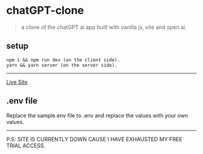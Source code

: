 # chatGPT-clone

> a clone of the chatGPT ai app built with vanilla js, vite and open ai.

## setup

```
npm i && npm run dev (on the client side).
yarn && yarn server (on the server side).
```

---

[Live Site](https://chatgpt-clone.vercel.app)

## .env file

Replace the sample.env file to .env and replace the values with your own values.

---

P.S: SITE IS CURRENTLY DOWN CAUSE I HAVE EXHAUSTED MY FREE TRIAL ACCESS.
